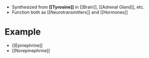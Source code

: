 - Synthesized from **[[Tyrosine]]** in [[Brain]], [[Adrenal Gland]], etc.
- Function both as [[Neurotransmitters]] and [[Hormones]]

# Example
- [[Epinephrine]]
- [[Norepinephrine]]